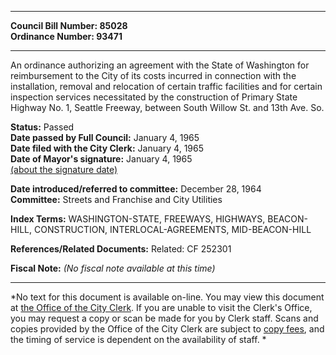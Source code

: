 * * * * *  
  
**Council Bill Number: [](#h0)[](#h2)85028**   
**Ordinance Number: 93471**  
  
* * * * *  
  
An ordinance authorizing an agreement with the State of Washington for reimbursement to the City of its costs incurred in connection with the installation, removal and relocation of certain traffic facilities and for certain inspection services necessitated by the construction of Primary State Highway No. 1, Seattle Freeway, between South Willow St. and 13th Ave. So.  
  
**Status:** Passed   
**Date passed by Full Council:** January 4, 1965   
**Date filed with the City Clerk:** January 4, 1965   
**Date of Mayor's signature:** January 4, 1965   
[(about the signature date)](/~public/approvaldate.htm)   
  
  
**Date introduced/referred to committee:** December 28, 1964   
**Committee:** Streets and Franchise and City Utilities   
  
**Index Terms:** WASHINGTON-STATE, FREEWAYS, HIGHWAYS, BEACON-HILL, CONSTRUCTION, INTERLOCAL-AGREEMENTS, MID-BEACON-HILL  
  
**References/Related Documents:** Related: CF 252301  
  
**Fiscal Note:** *(No fiscal note available at this time)*  
  
* * * * *  
  
*No text for this document is available on-line. You may view this document at [the Office of the City Clerk](http://www.seattle.gov/leg/clerk/contactUs.htm). If you are unable to visit the Clerk's Office, you may request a copy or scan be made for you by Clerk staff. Scans and copies provided by the Office of the City Clerk are subject to [copy fees](http://clerk.seattle.gov/~public/clerkfees.htm), and the timing of service is dependent on the availability of staff. *  
  
  
